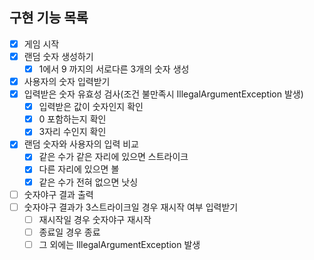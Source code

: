 ## 구현 기능 목록

- [x] 게임 시작
- [x] 랜덤 숫자 생성하기
    - [x] 1에서 9 까지의 서로다른 3개의 숫자 생성
- [x] 사용자의 숫자 입력받기
- [x] 입력받은 숫자 유효성 검사(조건 불만족시 IllegalArgumentException 발생)
    - [x] 입력받은 값이 숫자인지 확인
    - [x] 0 포함하는지 확인
    - [x] 3자리 수인지 확인
- [x] 랜덤 숫자와 사용자의 입력 비교
    - [x] 같은 수가 같은 자리에 있으면 스트라이크
    - [x] 다른 자리에 있으면 볼
    - [x] 같은 수가 전혀 없으면 낫싱
- [ ] 숫자야구 결과 출력
- [ ] 숫자야구 결과가 3스트라이크일 경우 재시작 여부 입력받기
    - [ ] 재시작일 경우 숫자야구 재시작
    - [ ] 종료일 경우 종료
    - [ ] 그 외에는 IllegalArgumentException 발생
